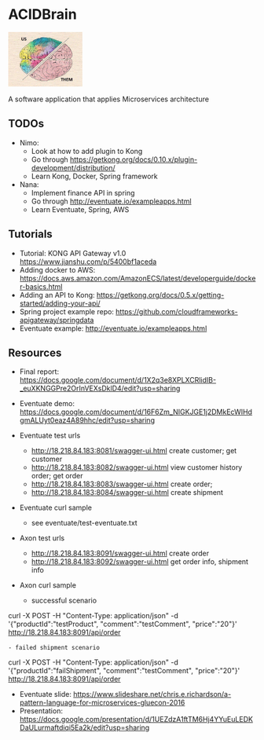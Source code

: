 # ACIDBrain

<p style="align: center">
    <img src="assets/README-263fd.png" width=30%></img>
</p>

A software application that applies Microservices architecture

## TODOs

- Nimo:
    - Look at how to add plugin to Kong
    - Go through https://getkong.org/docs/0.10.x/plugin-development/distribution/
    - Learn Kong, Docker, Spring framework
- Nana:
    - Implement finance API in spring
    - Go through http://eventuate.io/exampleapps.html
    - Learn Eventuate, Spring, AWS

## Tutorials

- Tutorial: KONG API Gateway v1.0 https://www.jianshu.com/p/5400bf1aceda
- Adding docker to AWS: https://docs.aws.amazon.com/AmazonECS/latest/developerguide/docker-basics.html
- Adding an API to Kong: https://getkong.org/docs/0.5.x/getting-started/adding-your-api/
- Spring project example repo: https://github.com/cloudframeworks-apigateway/springdata
- Eventuate example: http://eventuate.io/exampleapps.html

## Resources

- Final report:  https://docs.google.com/document/d/1X2q3e8XPLXCRlidIB-_euXKNGGPre2OrInVEXsDklD4/edit?usp=sharing

- Eventuate demo:
https://docs.google.com/document/d/16F6Zm_NIGKJGE1j2DMkEcWIHdgmALUyt0eaz4A89hhc/edit?usp=sharing

- Eventuate test urls
    - http://18.218.84.183:8081/swagger-ui.html create customer; get customer
    - http://18.218.84.183:8082/swagger-ui.html view customer history order; get order
    - http://18.218.84.183:8083/swagger-ui.html create order;
    - http://18.218.84.183:8084/swagger-ui.html create shipment
- Eventuate curl sample
    - see eventuate/test-eventuate.txt
- Axon test urls
    - http://18.218.84.183:8091/swagger-ui.html create order
    - http://18.218.84.183:8092/swagger-ui.html get order info, shipment info
- Axon curl sample
    - successful scenario

curl -X POST -H "Content-Type: application/json" -d '{"productId":"testProduct", "comment":"testComment", "price":"20"}' http://18.218.84.183:8091/api/order

    - failed shipment scenario

curl -X POST -H "Content-Type: application/json" -d '{"productId":"failShipment", "comment":"testComment", "price":"20"}' http://18.218.84.183:8091/api/order

- Eventuate slide:
https://www.slideshare.net/chris.e.richardson/a-pattern-language-for-microservices-gluecon-2016
- Presentation: https://docs.google.com/presentation/d/1UEZdzA1ftTM6Hj4YYuEuLEDKDaULurmaftdiqi5Ea2k/edit?usp=sharing
